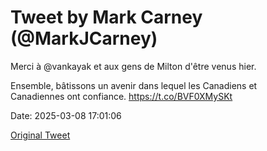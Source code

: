 # Tweet by Mark Carney (@MarkJCarney)

Merci à @vankayak et aux gens de Milton d'être venus hier. 

Ensemble, bâtissons un avenir dans lequel les Canadiens et Canadiennes ont confiance. https://t.co/BVF0XMySKt

Date: 2025-03-08 17:01:06

[Original Tweet](https://x.com/MarkJCarney/status/1898418712081834381)
